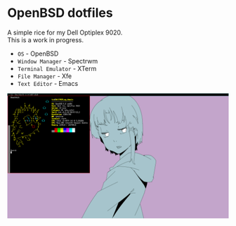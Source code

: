 # OpenBSD dotfiles

A simple rice for my Dell Optiplex 9020.  
This is a work in progress.  
* `OS` - OpenBSD
* `Window Manager` - Spectrwm
* `Terminal Emulator` - XTerm
* `File Manager` - Xfe
* `Text Editor` - Emacs

![scrot](scrot.png)

